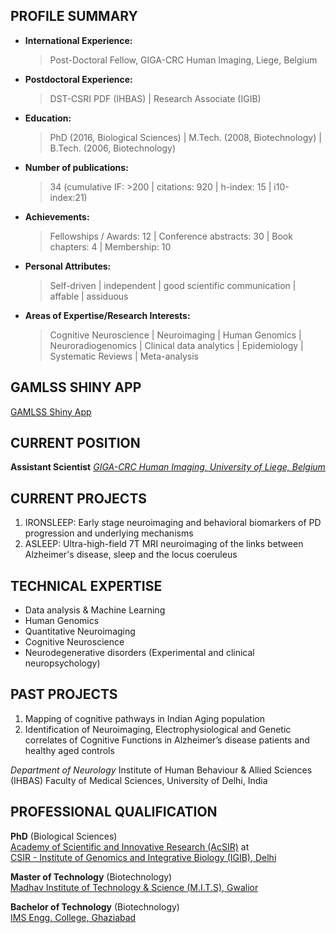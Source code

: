 
## PROFILE SUMMARY

* **International Experience:**
  > Post-Doctoral Fellow, GIGA-CRC Human Imaging, Liege, Belgium  
* **Postdoctoral Experience:**
  > DST-CSRI PDF (IHBAS) | Research Associate (IGIB)
* **Education:**
  > PhD (2016, Biological Sciences) | M.Tech. (2008, Biotechnology) | B.Tech. (2006, Biotechnology)
* **Number of publications:**
  > 34 (cumulative IF: >200 | citations: 920 | h-index: 15 | i10-index:21) 
* **Achievements:**
  > Fellowships / Awards: 12 | Conference abstracts: 30 | Book chapters: 4 | Membership: 10
* **Personal Attributes:**
  > Self-driven | independent | good scientific communication | affable | assiduous
* **Areas of Expertise/Research Interests:**
  > Cognitive Neuroscience | Neuroimaging | Human Genomics | Neuroradiogenomics | 
  > Clinical data analytics | Epidemiology | Systematic Reviews | Meta-analysis


## GAMLSS SHINY APP

[GAMLSS Shiny App](https://puneet-talwar.shinyapps.io/GAMLSSToolbox/)


## CURRENT POSITION

**Assistant Scientist** 
_[GIGA-CRC Human Imaging, University of Liege, Belgium](https://www.gigacrc.uliege.be/cms/c_4212477/fr/gigacrc)_


## CURRENT PROJECTS

 1.  IRONSLEEP: Early stage neuroimaging and behavioral biomarkers of PD progression and underlying mechanisms
 2.  ASLEEP: Ultra-high-field 7T MRI neuroimaging of the links between Alzheimer's disease, sleep and the locus coeruleus


## TECHNICAL EXPERTISE

- Data analysis & Machine Learning
- Human Genomics
- Quantitative Neuroimaging
- Cognitive Neuroscience
- Neurodegenerative disorders (Experimental and clinical neuropsychology)


## PAST PROJECTS 

1. Mapping of cognitive pathways in Indian Aging population
2. Identification of Neuroimaging, Electrophysiological and Genetic correlates of Cognitive Functions in Alzheimer’s disease patients and healthy aged controls 

_Department of Neurology_
Institute of Human Behaviour & Allied Sciences (IHBAS)
Faculty of Medical Sciences, University of Delhi, India


## PROFESSIONAL QUALIFICATION

**PhD** (Biological Sciences) 									   
[Academy of Scientific and Innovative Research (AcSIR)](http://acsir.res.in/) at					
[CSIR - Institute of Genomics and Integrative Biology (IGIB), Delhi](https://www.igib.res.in/)

**Master of Technology** (Biotechnology) 		   	  
[Madhav Institute of Technology & Science (M.I.T.S), Gwalior](http://mitsgwalior.in/)

**Bachelor of Technology** (Biotechnology) 		    	             
[IMS Engg. College, Ghaziabad](http://www.imsec.ac.in/)


